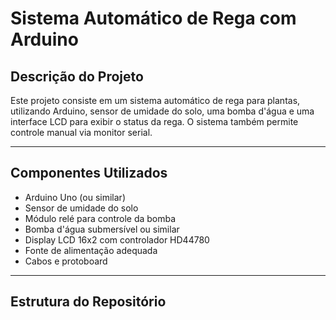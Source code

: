 # Sistema Automático de Rega com Arduino

## Descrição do Projeto

Este projeto consiste em um sistema automático de rega para plantas, utilizando Arduino, sensor de umidade do solo, uma bomba d'água e uma interface LCD para exibir o status da rega. O sistema também permite controle manual via monitor serial.

---

## Componentes Utilizados

- Arduino Uno (ou similar)  
- Sensor de umidade do solo  
- Módulo relé para controle da bomba  
- Bomba d'água submersível ou similar  
- Display LCD 16x2 com controlador HD44780  
- Fonte de alimentação adequada  
- Cabos e protoboard  

---

## Estrutura do Repositório

